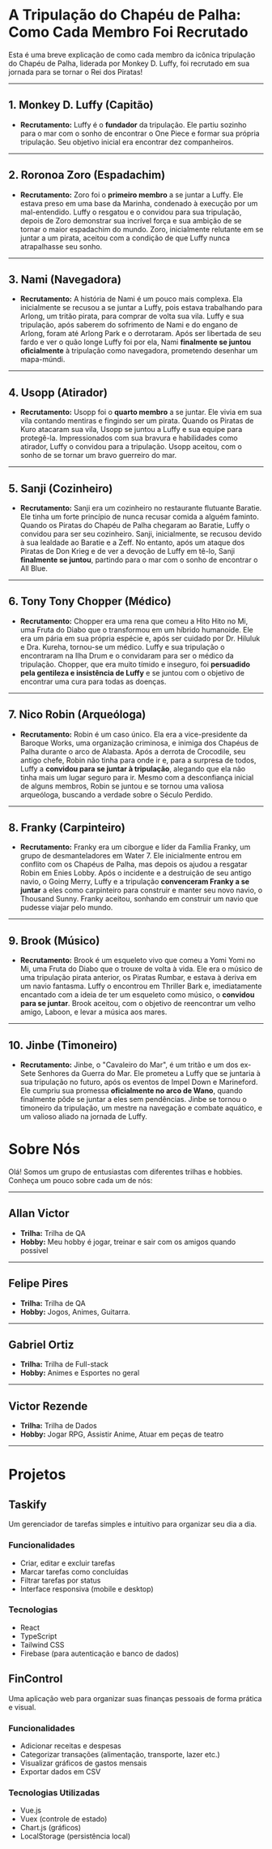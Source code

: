 # A Tripulação do Chapéu de Palha: Como Cada Membro Foi Recrutado

Esta é uma breve explicação de como cada membro da icônica tripulação do Chapéu de Palha, liderada por Monkey D. Luffy, foi recrutado em sua jornada para se tornar o Rei dos Piratas!

---

## 1. Monkey D. Luffy (Capitão)

* **Recrutamento:** Luffy é o **fundador** da tripulação. Ele partiu sozinho para o mar com o sonho de encontrar o One Piece e formar sua própria tripulação. Seu objetivo inicial era encontrar dez companheiros.

---

## 2. Roronoa Zoro (Espadachim)

* **Recrutamento:** Zoro foi o **primeiro membro** a se juntar a Luffy. Ele estava preso em uma base da Marinha, condenado à execução por um mal-entendido. Luffy o resgatou e o convidou para sua tripulação, depois de Zoro demonstrar sua incrível força e sua ambição de se tornar o maior espadachim do mundo. Zoro, inicialmente relutante em se juntar a um pirata, aceitou com a condição de que Luffy nunca atrapalhasse seu sonho.

---

## 3. Nami (Navegadora)

* **Recrutamento:** A história de Nami é um pouco mais complexa. Ela inicialmente se recusou a se juntar a Luffy, pois estava trabalhando para Arlong, um tritão pirata, para comprar de volta sua vila. Luffy e sua tripulação, após saberem do sofrimento de Nami e do engano de Arlong, foram até Arlong Park e o derrotaram. Após ser libertada de seu fardo e ver o quão longe Luffy foi por ela, Nami **finalmente se juntou oficialmente** à tripulação como navegadora, prometendo desenhar um mapa-múndi.

---

## 4. Usopp (Atirador)

* **Recrutamento:** Usopp foi o **quarto membro** a se juntar. Ele vivia em sua vila contando mentiras e fingindo ser um pirata. Quando os Piratas de Kuro atacaram sua vila, Usopp se juntou a Luffy e sua equipe para protegê-la. Impressionados com sua bravura e habilidades como atirador, Luffy o convidou para a tripulação. Usopp aceitou, com o sonho de se tornar um bravo guerreiro do mar.

---

## 5. Sanji (Cozinheiro)

* **Recrutamento:** Sanji era um cozinheiro no restaurante flutuante Baratie. Ele tinha um forte princípio de nunca recusar comida a alguém faminto. Quando os Piratas do Chapéu de Palha chegaram ao Baratie, Luffy o convidou para ser seu cozinheiro. Sanji, inicialmente, se recusou devido à sua lealdade ao Baratie e a Zeff. No entanto, após um ataque dos Piratas de Don Krieg e de ver a devoção de Luffy em tê-lo, Sanji **finalmente se juntou**, partindo para o mar com o sonho de encontrar o All Blue.

---

## 6. Tony Tony Chopper (Médico)

* **Recrutamento:** Chopper era uma rena que comeu a Hito Hito no Mi, uma Fruta do Diabo que o transformou em um híbrido humanoide. Ele era um pária em sua própria espécie e, após ser cuidado por Dr. Hiluluk e Dra. Kureha, tornou-se um médico. Luffy e sua tripulação o encontraram na Ilha Drum e o convidaram para ser o médico da tripulação. Chopper, que era muito tímido e inseguro, foi **persuadido pela gentileza e insistência de Luffy** e se juntou com o objetivo de encontrar uma cura para todas as doenças.

---

## 7. Nico Robin (Arqueóloga)

* **Recrutamento:** Robin é um caso único. Ela era a vice-presidente da Baroque Works, uma organização criminosa, e inimiga dos Chapéus de Palha durante o arco de Alabasta. Após a derrota de Crocodile, seu antigo chefe, Robin não tinha para onde ir e, para a surpresa de todos, Luffy a **convidou para se juntar à tripulação**, alegando que ela não tinha mais um lugar seguro para ir. Mesmo com a desconfiança inicial de alguns membros, Robin se juntou e se tornou uma valiosa arqueóloga, buscando a verdade sobre o Século Perdido.

---

## 8. Franky (Carpinteiro)

* **Recrutamento:** Franky era um ciborgue e líder da Família Franky, um grupo de desmanteladores em Water 7. Ele inicialmente entrou em conflito com os Chapéus de Palha, mas depois os ajudou a resgatar Robin em Enies Lobby. Após o incidente e a destruição de seu antigo navio, o Going Merry, Luffy e a tripulação **convenceram Franky a se juntar** a eles como carpinteiro para construir e manter seu novo navio, o Thousand Sunny. Franky aceitou, sonhando em construir um navio que pudesse viajar pelo mundo.

---

## 9. Brook (Músico)

* **Recrutamento:** Brook é um esqueleto vivo que comeu a Yomi Yomi no Mi, uma Fruta do Diabo que o trouxe de volta à vida. Ele era o músico de uma tripulação pirata anterior, os Piratas Rumbar, e estava à deriva em um navio fantasma. Luffy o encontrou em Thriller Bark e, imediatamente encantado com a ideia de ter um esqueleto como músico, o **convidou para se juntar**. Brook aceitou, com o objetivo de reencontrar um velho amigo, Laboon, e levar a música aos mares.

---

## 10. Jinbe (Timoneiro)

* **Recrutamento:** Jinbe, o "Cavaleiro do Mar", é um tritão e um dos ex-Sete Senhores da Guerra do Mar. Ele prometeu a Luffy que se juntaria à sua tripulação no futuro, após os eventos de Impel Down e Marineford. Ele cumpriu sua promessa **oficialmente no arco de Wano**, quando finalmente pôde se juntar a eles sem pendências. Jinbe se tornou o timoneiro da tripulação, um mestre na navegação e combate aquático, e um valioso aliado na jornada de Luffy.

# Sobre Nós

Olá! Somos um grupo de entusiastas com diferentes trilhas e hobbies. Conheça um pouco sobre cada um de nós:


---


## Allan Victor

* **Trilha:** Trilha de QA
* **Hobby:** Meu hobby é jogar, treinar e sair com os amigos quando possivel

---

## Felipe Pires

* **Trilha:** Trilha de QA
* **Hobby:** Jogos, Animes, Guitarra.

---

## Gabriel Ortiz

-  **Trilha:** Trilha de Full-stack
-  **Hobby:** Animes e Esportes no geral

---

## Victor Rezende

* **Trilha:** Trilha de Dados
* **Hobby:** Jogar RPG, Assistir Anime, Atuar em peças de teatro

---

# Projetos

## Taskify

Um gerenciador de tarefas simples e intuitivo para organizar seu dia a dia.

###  Funcionalidades

- Criar, editar e excluir tarefas
- Marcar tarefas como concluídas
- Filtrar tarefas por status
- Interface responsiva (mobile e desktop)

###  Tecnologias

- React
- TypeScript
- Tailwind CSS
- Firebase (para autenticação e banco de dados)

## FinControl

Uma aplicação web para organizar suas finanças pessoais de forma prática e visual.

### Funcionalidades

- Adicionar receitas e despesas
- Categorizar transações (alimentação, transporte, lazer etc.)
- Visualizar gráficos de gastos mensais
- Exportar dados em CSV

###  Tecnologias Utilizadas

- Vue.js
- Vuex (controle de estado)
- Chart.js (gráficos)
- LocalStorage (persistência local)

